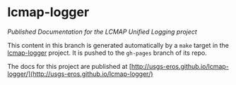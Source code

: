 # lcmap-logger

*Published Documentation for the LCMAP Unified Logging project*

This content in this branch is generated automatically by a ``make`` target in
the [lcmap-logger](http://github.com/usgs-eros/lcmap-logger) project. It is pushed
to the ``gh-pages`` branch of its repo.

The docs for this project are published at
[http://usgs-eros.github.io/lcmap-logger/](http://usgs-eros.github.io/lcmap-logger/)
